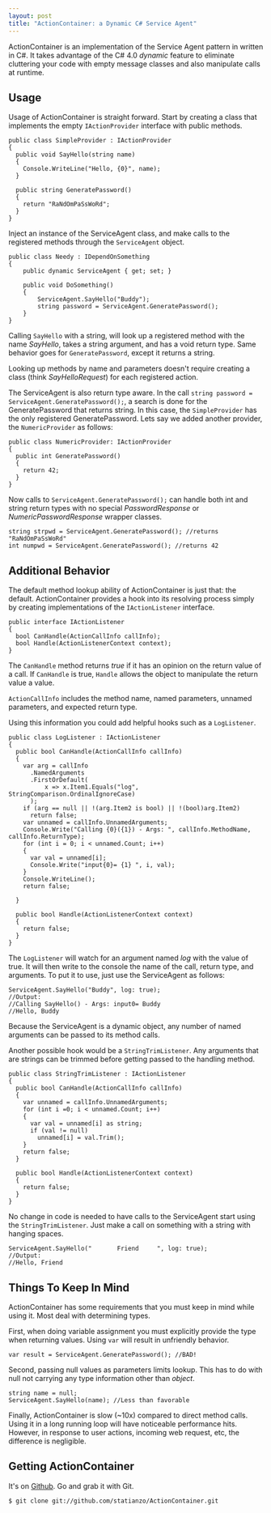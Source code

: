 ```yaml
---
layout: post
title: "ActionContainer: a Dynamic C# Service Agent"
---
```


ActionContainer is an implementation of the Service Agent pattern in
written in C#. It takes advantage of the C# 4.0 *dynamic* feature to eliminate
cluttering your code with empty message classes and also manipulate calls at
runtime.

Usage
---

Usage of ActionContainer is straight forward. Start by creating a class that
implements the empty `IActionProvider` interface with public methods.

    public class SimpleProvider : IActionProvider
    {
      public void SayHello(string name)
      {
        Console.WriteLine("Hello, {0}", name);
      }

      public string GeneratePassword()
      {
        return "RaNdOmPaSsWoRd";
      }
    }

Inject an instance of the ServiceAgent class, and make calls to the registered methods
through the `ServiceAgent` object.

    public class Needy : IDependOnSomething
    {
        public dynamic ServiceAgent { get; set; }

        public void DoSomething()
        {
            ServiceAgent.SayHello("Buddy");
            string password = ServiceAgent.GeneratePassword();
        }
    }

Calling `SayHello` with a string, will look up a registered method with the name
*SayHello*, takes a string argument, and has a void return type. Same behavior
goes for `GeneratePassword`, except it returns a string.

Looking up methods by name and parameters doesn't require creating a
class (think *SayHelloRequest*) for each registered action.

The ServiceAgent is also return type aware. In the call `string password =
ServiceAgent.GeneratePassword();`, a search is done for the GeneratePassword
that returns string. In this case, the `SimpleProvider` has the only registered
GeneratePassword. Lets say we added another provider, the `NumericProvider` as
follows:

    public class NumericProvider: IActionProvider
    {
      public int GeneratePassword()
      {
        return 42;
      }
    }

Now calls to `ServiceAgent.GeneratePassword();` can handle both int and string
return types with no special *PasswordResponse* or *NumericPasswordResponse*
wrapper classes.

    string strpwd = ServiceAgent.GeneratePassword(); //returns "RaNdOmPaSsWoRd"
    int numpwd = ServiceAgent.GeneratePassword(); //returns 42

Additional Behavior
---

The default method lookup ability of ActionContainer is just that: the default.
ActionContainer provides a hook into its resolving process simply by creating
implementations of the `IActionListener` interface.

    public interface IActionListener
    {
      bool CanHandle(ActionCallInfo callInfo);
      bool Handle(ActionListenerContext context);
    }

The `CanHandle` method returns *true* if it has an opinion on the return value
of a call. If `CanHandle` is true, `Handle` allows the object to manipulate the
return value a value.

`ActionCallInfo` includes the method name, named parameters, unnamed
parameters, and expected return type. 

Using this information you could add helpful hooks such as a `LogListener`.


    public class LogListener : IActionListener
    {
      public bool CanHandle(ActionCallInfo callInfo)
      {
        var arg = callInfo
          .NamedArguments
          .FirstOrDefault(
              x => x.Item1.Equals("log", StringComparison.OrdinalIgnoreCase)
          );
        if (arg == null || !(arg.Item2 is bool) || !(bool)arg.Item2)
          return false;
        var unnamed = callInfo.UnnamedArguments;
        Console.Write("Calling {0}({1}) - Args: ", callInfo.MethodName, callInfo.ReturnType);
        for (int i = 0; i < unnamed.Count; i++)
        {
          var val = unnamed[i];
          Console.Write("input{0}= {1} ", i, val);
        }
        Console.WriteLine();
        return false;

      }

      public bool Handle(ActionListenerContext context)
      {
        return false;
      }
    }

The `LogListener` will watch for an argument named *log* with the value of
true. It will then write to the console the name of the call, return type, and
arguments.  To put it to use, just use the ServiceAgent as follows:

    ServiceAgent.SayHello("Buddy", log: true);
    //Output:
    //Calling SayHello() - Args: input0= Buddy
    //Hello, Buddy

Because the ServiceAgent is a dynamic object, any number of named arguments can
be passed to its method calls.

Another possible hook would be a `StringTrimListener`. Any arguments that are strings
can be trimmed before getting passed to the handling method.

    public class StringTrimListener : IActionListener
    {
      public bool CanHandle(ActionCallInfo callInfo)
      {
        var unnamed = callInfo.UnnamedArguments;
        for (int i =0; i < unnamed.Count; i++)
        {
          var val = unnamed[i] as string;
          if (val != null)
            unnamed[i] = val.Trim();
        }
        return false;
      }

      public bool Handle(ActionListenerContext context)
      {
        return false;
      }
    }

No change in code is needed to have calls to the ServiceAgent start using the
`StringTrimListener`. Just make a call on something with a string with hanging
spaces.

    ServiceAgent.SayHello("       Friend     ", log: true);
    //Output:
    //Hello, Friend

Things To Keep In Mind
---

ActionContainer has some requirements that you must keep in mind while using it.
Most deal with determining types.

First, when doing variable assignment you must explicitly provide the type when
returning values. Using `var` will result in unfriendly behavior.

    var result = ServiceAgent.GeneratePassword(); //BAD!

Second, passing null values as parameters limits lookup. This has to do with
null not carrying any type information other than *object*.

    string name = null;
    ServiceAgent.SayHello(name); //Less than favorable

Finally, ActionContainer is slow (~10x) compared to direct method calls. Using
it in a long running loop will have noticeable performance hits. However, in
response to user actions, incoming web request, etc, the difference is negligible. 

Getting ActionContainer
---

It's on [Github](http://github.com/statianzo/ActionContainer). Go and grab it with Git.

    $ git clone git://github.com/statianzo/ActionContainer.git


